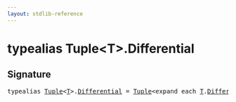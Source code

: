 ```yaml
---
layout: stdlib-reference
---
```


# typealias Tuple\<T\>\.Differential

## Signature

<pre>
<span class='code_keyword'>typealias</span> <a href="../index.html" class="code_type">Tuple</a>&lt;<a href="../index.html#typeparam-T" class="code_type">T</a>&gt;.<a href=".html" class="code_type">Differential</a> = <a href="../index.html" class="code_type">Tuple</a>&lt;<span class="code_keyword">expand</span> <span class="code_keyword">each</span> <a href="../index.html#typeparam-T" class="code_type">T</a>.<a href=".html" class="code_type">Differential</a>&gt;;
</pre>

